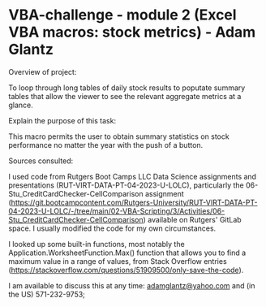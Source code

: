 # VBA-challenge - module 2 (Excel VBA macros: stock metrics) - Adam Glantz

Overview of project:

To loop through long tables of daily stock results to poputate summary tables that allow the viewer to see the relevant aggregate metrics at a glance.

Explain the purpose of this task:

This macro permits the user to obtain summary statistics on stock performance no matter the year with the push of a button.

Sources consulted:

I used code from Rutgers Boot Camps LLC Data Science assignments and presentations (RUT-VIRT-DATA-PT-04-2023-U-LOLC), particularly the 06-Stu_CreditCardChecker-CellComparison assignment (https://git.bootcampcontent.com/Rutgers-University/RUT-VIRT-DATA-PT-04-2023-U-LOLC/-/tree/main/02-VBA-Scripting/3/Activities/06-Stu_CreditCardChecker-CellComparison) available on Rutgers' GitLab space. I usually modified the code for my own circumstances.

I looked up some built-in functions, most notably the Application.WorksheetFunction.Max() function that allows you to find a maximum value in a range of values, from Stack Overflow entries (https://stackoverflow.com/questions/51909500/only-save-the-code).

I am available to discuss this at any time: adamglantz@yahoo.com and (in the US) 571-232-9753;

